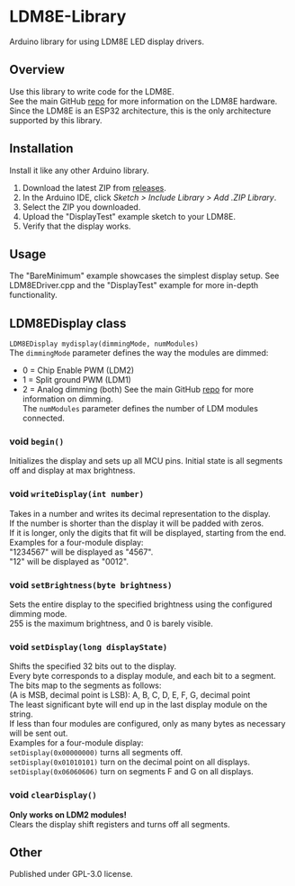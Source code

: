 # LDM8E-Library

Arduino library for using LDM8E LED display drivers. 

## Overview
Use this library to write code for the LDM8E.  
See the main GitHub [repo](https://github.com/ndornseif/LDM8E-LEDDisplayController) for more information on the LDM8E hardware.  
Since the LDM8E is an ESP32 architecture, this is the only architecture supported by this library.

## Installation
Install it like any other Arduino library.
1. Download the latest ZIP from [releases](https://github.com/ndornseif/LDM8E-Library/releases).
2. In the Arduino IDE, click *Sketch > Include Library > Add .ZIP Library*.
3. Select the ZIP you downloaded.
4. Upload the "DisplayTest" example sketch to your LDM8E. 
5. Verify that the display works.

## Usage
The "BareMinimum" example showcases the simplest display setup.
See LDM8EDriver.cpp and the "DisplayTest" example for more in-depth functionality.

## LDM8EDisplay class
`LDM8EDisplay mydisplay(dimmingMode, numModules)`  
The `dimmingMode` parameter defines the way the modules are dimmed:    
- 0 = Chip Enable PWM (LDM2)
- 1 = Split ground PWM (LDM1)
- 2 = Analog dimming (both)
See the main GitHub [repo](https://github.com/ndornseif/LDM8E-LEDDisplayController) for more information on dimming.  
The `numModules` parameter defines the number of LDM modules connected.  

### void `begin()`
Initializes the display and sets up all MCU pins.
Initial state is all segments off and display at max brightness.  

### void `writeDisplay(int number)`
Takes in a number and writes its decimal representation to the display.  
If the number is shorter than the display it will be padded with zeros.  
If it is longer, only the digits that fit will be displayed, starting from the end.  
Examples for a four-module display:   
"1234567" will be displayed as "4567".  
"12" will be displayed as "0012".  

### void `setBrightness(byte brightness)`
Sets the entire display to the specified brightness using the configured dimming mode.  
255 is the maximum brightness, and 0 is barely visible.  

### void `setDisplay(long displayState)`
Shifts the specified 32 bits out to the display.  
Every byte corresponds to a display module, and each bit to a segment.  
The bits map to the segments as follows:  
(A is MSB, decimal point is LSB): A, B, C, D, E, F, G, decimal point   
The least significant byte will end up in the last display module on the string.  
If less than four modules are configured, only as many bytes as necessary will be sent out.  
Examples for a four-module display:   
`setDisplay(0x00000000)` turns all segments off.  
`setDisplay(0x01010101)` turn on the decimal point on all displays.  
`setDisplay(0x06060606)` turn on segments F and G on all displays.  

### void `clearDisplay()`
**Only works on LDM2 modules!**  
Clears the display shift registers and turns off all segments. 

## Other
Published under GPL-3.0 license.  